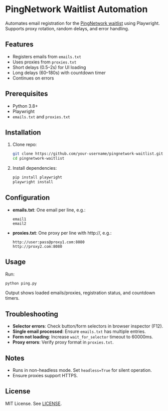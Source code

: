 # PingNetwork Waitlist Automation

Automates email registration for the [PingNetwork waitlist](https://pingnetwork.io/#waitlist) using Playwright. Supports proxy rotation, random delays, and error handling.

## Features
- Registers emails from `emails.txt`
- Uses proxies from `proxies.txt`
- Short delays (0.5–2s) for UI loading
- Long delays (60–180s) with countdown timer
- Continues on errors

## Prerequisites
- Python 3.8+
- Playwright
- `emails.txt` and `proxies.txt`

## Installation
1. Clone repo:
   ```bash
   git clone https://github.com/your-username/pingnetwork-waitlist.git
   cd pingnetwork-waitlist
   ```
2. Install dependencies:
   ```bash
   pip install playwright
   playwright install
   ```

## Configuration
- **emails.txt**: One email per line, e.g.:
  ```
  email1
  email2
  ```
- **proxies.txt**: One proxy per line with http://, e.g.:
  ```
  http://user:pass@proxy1.com:8080
  http://proxy2.com:8080
  ```

## Usage
Run:
```bash
python ping.py
```
Output shows loaded emails/proxies, registration status, and countdown timers.

## Troubleshooting
- **Selector errors**: Check button/form selectors in browser inspector (F12).
- **Single email processed**: Ensure `emails.txt` has multiple entries.
- **Form not loading**: Increase `wait_for_selector` timeout to 60000ms.
- **Proxy errors**: Verify proxy format in `proxies.txt`.

## Notes
- Runs in non-headless mode. Set `headless=True` for silent operation.
- Ensure proxies support HTTPS.

## License
MIT License. See [LICENSE](LICENSE).

